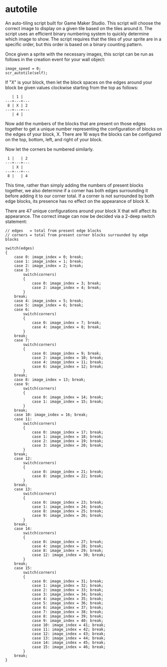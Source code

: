 # autotile

An auto-tiling script built for Game Maker Studio. This script will choose the correct image to display on a given tile based on the tiles around it. The script uses an efficient binary numbering system to quickly determine which image to show. The script requires that the tiles of your sprite are in a specific order, but this order is based on a binary counting pattern.

Once given a sprite with the necessary images, this script can be run as follows in the creation event for your wall object:

    image_speed = 0;
    scr_autotile(self);

If "X" is your block, then let the block spaces on the edges around your block be given values clockwise starting from the top as follows:

       | 1 | 
    ---+---+---
     8 | X | 2
    ---+---+---
       | 4 |
       
Now add the numbers of the blocks that are present on those edges together to get a unique number representing the configuration of blocks on the edges of your block, X. There are 16 ways the blocks can be configured on the top, bottom, left, and right of your block.

Now let the corners be numbered similarly.

     1 |   | 2
    ---+---+---
       | X |
    ---+---+---
     8 |   | 4
     
This time, rather than simply adding the numbers of present blocks together, we also determine if a corner has both edges surrounding it before adding it to our corner total. If a corner is not surrounded by both edge blocks, its presence has no effect on the appearance of block X.

There are 47 unique configurations around your block X that will affect its appearance. The correct image can now be decided via a 2-deep switch statement:

    // edges   = total from present edge blocks
    // corners = total from present corner blocks surrounded by edge blocks
    
    switch(edges)
    {
        case 0: image_index = 0; break;
        case 1: image_index = 1; break;
        case 2: image_index = 2; break;
        case 3:
            switch(corners)
            {
                case 0: image_index = 3; break;
                case 2: image_index = 4; break;
            }
        break;
        case 4: image_index = 5; break;
        case 5: image_index = 6; break;
        case 6:
            switch(corners)
            {
                case 0: image_index = 7; break;
                case 4: image_index = 8; break;
            }
        break;
        case 7:
            switch(corners)
            {
                case 0: image_index = 9; break;
                case 2: image_index = 10; break;
                case 4: image_index = 11; break;
                case 6: image_index = 12; break;
            }
        break;
        case 8: image_index = 13; break;
        case 9:
            switch(corners)
            {
                case 0: image_index = 14; break;
                case 1: image_index = 15; break;
            }
        break;
        case 10: image_index = 16; break;
        case 11:
            switch(corners)
            {
                case 0: image_index = 17; break;
                case 1: image_index = 18; break;
                case 2: image_index = 19; break;
                case 3: image_index = 20; break;
            }
        break;
        case 12:
            switch(corners)
            {
                case 0: image_index = 21; break;
                case 8: image_index = 22; break;
            }
        break;
        case 13:
            switch(corners)
            {
                case 0: image_index = 23; break;
                case 1: image_index = 24; break;
                case 8: image_index = 25; break;
                case 9: image_index = 26; break;
            }
        break;
        case 14:
            switch(corners)
            {
                case 0: image_index = 27; break;
                case 4: image_index = 28; break;
                case 8: image_index = 29; break;
                case 12: image_index = 30; break;
            }
        break;
        case 15:
            switch(corners)
            {
                case 0: image_index = 31; break;
                case 1: image_index = 32; break;
                case 2: image_index = 33; break;
                case 3: image_index = 34; break;
                case 4: image_index = 35; break;
                case 5: image_index = 36; break;
                case 6: image_index = 37; break;
                case 7: image_index = 38; break;
                case 8: image_index = 39; break;
                case 9: image_index = 40; break;
                case 10: image_index = 41; break;
                case 11: image_index = 42; break;
                case 12: image_index = 43; break;
                case 13: image_index = 44; break;
                case 14: image_index = 45; break;
                case 15: image_index = 46; break;
            }
        break;
    }

